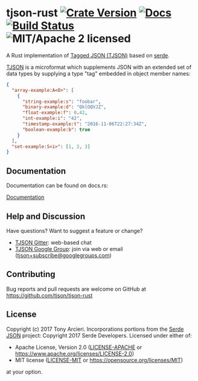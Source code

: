 # tjson-rust [![Crate Version][crate-image]][crate-link] [![Docs][docs-image]][docs-link] [![Build Status][build-image]][build-link] ![MIT/Apache 2 licensed][license-image]

A Rust implementation of [Tagged JSON (TJSON)][TJSON] based on [serde].

[TJSON] is a microformat which supplements JSON with an extended set of
data types by supplying a type "tag" embedded in object member names:

```json
{
  "array-example:A<O>": [
    {
      "string-example:s": "foobar",
      "binary-example:d": "QklOQVJZ",
      "float-example:f": 0.42,
      "int-example:i": "42",
      "timestamp-example:t": "2016-11-06T22:27:34Z",
      "boolean-example:b": true
    }
  ],
  "set-example:S<i>": [1, 2, 3]
}
```

[crate-image]: https://img.shields.io/crates/v/tjson.svg
[crate-link]: https://crates.io/crates/tjson
[docs-image]: https://docs.rs/tjson/badge.svg
[docs-link]: https://docs.rs/tjson/
[build-image]: https://travis-ci.org/tjson/tjson-rust.svg?branch=master
[build-link]: https://travis-ci.org/tjson/tjson-rust
[license-image]: https://img.shields.io/badge/license-MIT%2FApache2-blue.svg
[TJSON]: https://www.tjson.org/
[serde]: https://github.com/serde-rs/serde/

## Documentation

Documentation can be found on docs.rs:

[Documentation](https://docs.rs/tjson/)

## Help and Discussion

Have questions? Want to suggest a feature or change?

* [TJSON Gitter]: web-based chat
* [TJSON Google Group]: join via web or email ([tjson+subscribe@googlegroups.com])

[TJSON Gitter]: https://gitter.im/tjson/Lobby
[TJSON Google Group]: https://groups.google.com/forum/#!forum/tjson
[tjson+subscribe@googlegroups.com]: mailto:tjson+subscribe@googlegroups.com

## Contributing

Bug reports and pull requests are welcome on GitHub at https://github.com/tjson/tjson-rust

## License

Copyright (c) 2017 Tony Arcieri. Incorporations portions from the [Serde JSON]
project: Copyright 2017 Serde Developers. Licensed under either of:

* Apache License, Version 2.0 ([LICENSE-APACHE] or https://www.apache.org/licenses/LICENSE-2.0)
* MIT license ([LICENSE-MIT] or https://opensource.org/licenses/MIT)

at your option.

[Serde JSON]: https://github.com/serde-rs/json
[LICENSE-APACHE]: https://github.com/tjson/tjson-rust/blob/master/LICENSE-APACHE
[LICENSE-MIT]: https://github.com/tjson/tjson-rust/blob/master/LICENSE-MIT
